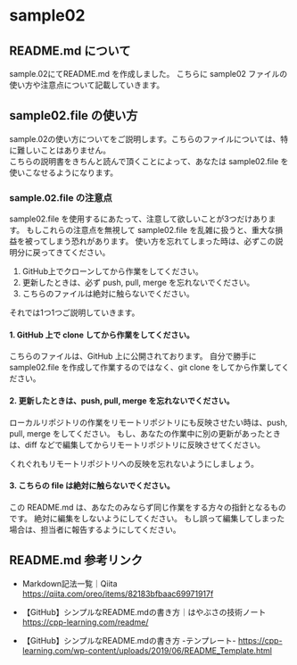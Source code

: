 # sample02

## README.md について  
sample.02にてREADME.md を作成しました。
こちらに sample02 ファイルの使い方や注意点について記載していきます。

## sample02.file の使い方  
sample.02の使い方についてをご説明します。こちらのファイルについては、特に難しいことはありません。  
こちらの説明書をきちんと読んで頂くことによって、あなたは sample02.file を使いこなせるようになります。

### sample.02.file の注意点

sample02.file を使用するにあたって、注意して欲しいことが3つだけあります。
もしこれらの注意点を無視して sample02.file を乱雑に扱うと、重大な損益を被ってしまう恐れがあります。
使い方を忘れてしまった時は、必ずこの説明分に戻ってきてください。

1. GitHub上でクローンしてから作業をしてください。
2. 更新したときは、必ず push, pull, merge を忘れないでください。
3. こちらのファイルは絶対に触らないでください。

それでは1つ1つご説明していきます。

#### 1. GitHub 上で clone してから作業をしてください。

こちらのファイルは、GitHub 上に公開されております。
自分で勝手に sample02.file を作成して作業するのではなく、git clone をしてから作業してください。

#### 2. 更新したときは、push, pull, merge を忘れないでください。

ローカルリポジトリの作業をリモートリポジトリにも反映させたい時は、push, pull, merge をしてください。
もし、あなたの作業中に別の更新があったときは、diff などで編集してからリモートリポジトリに反映させてください。

くれぐれもリモートリポジトリへの反映を忘れないようにしましょう。

#### 3. こちらの file は絶対に触らないでください。

この README.md は、あなたのみならず同じ作業をする方々の指針となるものです。
絶対に編集をしないようにしてください。
もし誤って編集してしまった場合は、担当者に報告するようにしてください。

## README.md 参考リンク

* Markdown記法一覧｜Qiita
<https://qiita.com/oreo/items/82183bfbaac69971917f>

* 【GitHub】シンプルなREADME.mdの書き方｜はやぶさの技術ノート
<https://cpp-learning.com/readme/>

* 【GitHub】シンプルなREADME.mdの書き方 -テンプレート-
<https://cpp-learning.com/wp-content/uploads/2019/06/README_Template.html>
